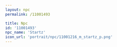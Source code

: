 ```yaml
---
layout: npc
permalink: /11001493

title: Npc
id: '11001493'
npc_name: 'Startz'
icon_url: 'portrait/npc/11001216_m_startz_p.png'
---
```

